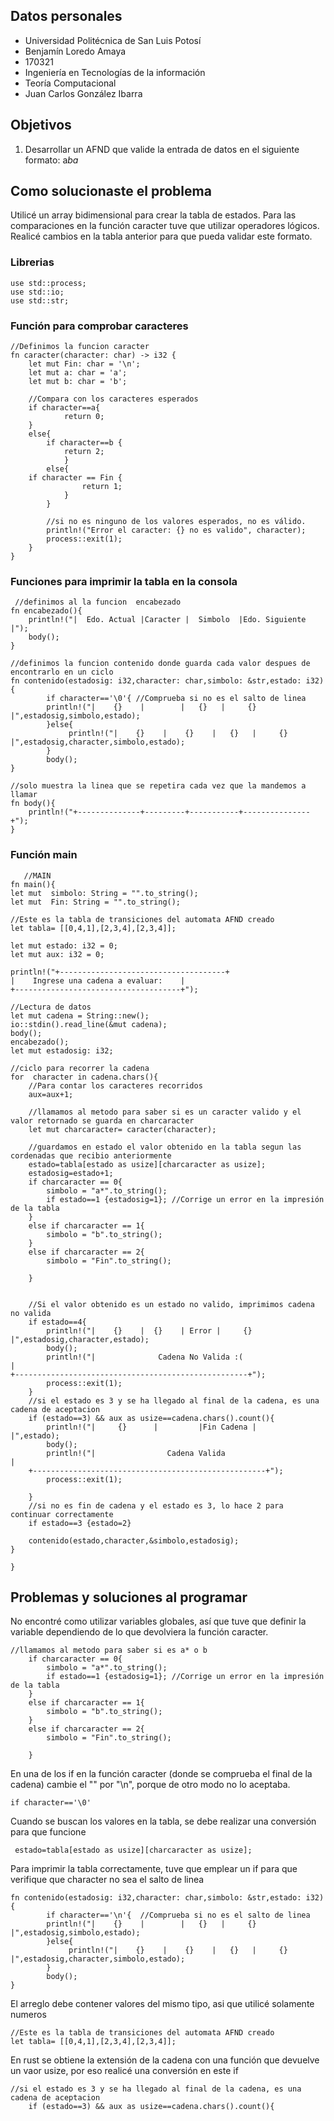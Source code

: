 ## Datos personales

 - Universidad Politécnica de San Luis Potosí
 - Benjamín Loredo Amaya
 - 170321
 - Ingeniería en Tecnologías de la información
 - Teoría Computacional
 - Juan Carlos González Ibarra
 
## Objetivos
1.  Desarrollar un AFND que valide la entrada de datos en el siguiente formato: a*ba*

## Como solucionaste el problema
Utilicé un array bidimensional para crear la tabla de estados. 
Para las comparaciones en la función caracter tuve que utilizar operadores lógicos.
Realicé cambios en la tabla anterior para que pueda validar este formato.
### Librerias 
    use std::process;
    use std::io;
    use std::str;
### Función para comprobar caracteres
 
    //Definimos la funcion caracter 
    fn caracter(character: char) -> i32 {
        let mut Fin: char = '\n';
        let mut a: char = 'a';
        let mut b: char = 'b';
	
	    //Compara con los caracteres esperados
        if character==a{
				return 0;            
        }
        else{
            if character==b {
                return 2;
                }
            else{
		if character == Fin {
                    return 1;
                }
            }

            //si no es ninguno de los valores esperados, no es válido.
            println!("Error el caracter: {} no es valido", character);
            process::exit(1);
        }
    }
### Funciones para imprimir la tabla en la consola
     //definimos al la funcion  encabezado
    fn encabezado(){
        println!("|  Edo. Actual |Caracter |  Simbolo  |Edo. Siguiente |");
        body();
    }
    
    //definimos la funcion contenido donde guarda cada valor despues de encontrarlo en un ciclo
    fn contenido(estadosig: i32,character: char,simbolo: &str,estado: i32){ 
            if character=='\0'{ //Comprueba si no es el salto de linea
            println!("|    {}    |        |   {}   |     {}      |",estadosig,simbolo,estado);
			}else{
				 println!("|    {}    |    {}    |   {}   |     {}      |",estadosig,character,simbolo,estado);
			}
			body();
    }
    
    //solo muestra la linea que se repetira cada vez que la mandemos a llamar
    fn body(){
        println!("+--------------+---------+-----------+---------------+");
    }
### Función main
       //MAIN
	fn main(){
    let mut  simbolo: String = "".to_string();
    let mut  Fin: String = "".to_string();
    
    //Este es la tabla de transiciones del automata AFND creado
    let tabla= [[0,4,1],[2,3,4],[2,3,4]];
      
    let mut estado: i32 = 0;
    let mut aux: i32 = 0;
    
    println!("+-------------------------------------+
    |    Ingrese una cadena a evaluar:    |
    +-------------------------------------+");
    
    //Lectura de datos
    let mut cadena = String::new();		
    io::stdin().read_line(&mut cadena);
    body();
    encabezado();
    let mut estadosig: i32;

    //ciclo para recorrer la cadena
    for  character in cadena.chars(){
        //Para contar los caracteres recorridos
        aux=aux+1;

        //llamamos al metodo para saber si es un caracter valido y el valor retornado se guarda en charcaracter
        let mut charcaracter= caracter(character);

        //guardamos en estado el valor obtenido en la tabla segun las cordenadas que recibio anteriormente
        estado=tabla[estado as usize][charcaracter as usize];
        estadosig=estado+1;
        if charcaracter == 0{
      	    simbolo = "a*".to_string();
            if estado==1 {estadosig=1}; //Corrige un error en la impresión de la tabla
      	}
      	else if charcaracter == 1{
      	    simbolo = "b".to_string();
      	}
      	else if charcaracter == 2{
      	    simbolo = "Fin".to_string();

      	}
      	
    
        //Si el valor obtenido es un estado no valido, imprimimos cadena no valida
        if estado==4{
            println!("|    {}    |  {}    | Error |     {}      |",estadosig,character,estado);
            body();
            println!("|              Cadena No Valida :(                   |
    +----------------------------------------------------+");
            process::exit(1);
        }
        //si el estado es 3 y se ha llegado al final de la cadena, es una cadena de aceptacion
        if (estado==3) && aux as usize==cadena.chars().count(){
            println!("|     {}      |         |Fin Cadena |               |",estado);
            body();
            println!("|                Cadena Valida                       |
        +----------------------------------------------------+");
            process::exit(1);

        }
        //si no es fin de cadena y el estado es 3, lo hace 2 para continuar correctamente 
        if estado==3 {estado=2}
        
        contenido(estado,character,&simbolo,estadosig);
    }
 
    }
 ## Problemas y soluciones al programar
 No encontré como utilizar variables globales, así que tuve que definir la variable dependiendo de lo que devolviera la función caracter.
    
    //llamamos al metodo para saber si es a* o b
        if charcaracter == 0{
      	    simbolo = "a*".to_string();
            if estado==1 {estadosig=1}; //Corrige un error en la impresión de la tabla
      	}
      	else if charcaracter == 1{
      	    simbolo = "b".to_string();
      	}
      	else if charcaracter == 2{
      	    simbolo = "Fin".to_string();

      	}
En una de los if en la función caracter (donde se comprueba el final de la cadena) cambie el "" por "\n", porque de otro modo no lo aceptaba.
    
    if character=='\0'
Cuando se buscan los valores en la tabla, se debe realizar una conversión para que funcione
     
     estado=tabla[estado as usize][charcaracter as usize];
Para imprimir la tabla correctamente, tuve que emplear un if para que verifique que character no sea el salto de linea
    
    fn contenido(estadosig: i32,character: char,simbolo: &str,estado: i32){
            if character=='\n'{  //Comprueba si no es el salto de linea
            println!("|    {}    |        |   {}   |     {}      |",estadosig,simbolo,estado);
			}else{
				 println!("|    {}    |    {}    |   {}   |     {}      |",estadosig,character,simbolo,estado);
			}
			body();
    }
El arreglo debe contener valores del mismo tipo, asi que utilicé solamente numeros

    //Este es la tabla de transiciones del automata AFND creado
    let tabla= [[0,4,1],[2,3,4],[2,3,4]];
En rust se obtiene la extensión de la cadena con una función que devuelve un vaor usize, por eso realicé una conversión en este if
	
	//si el estado es 3 y se ha llegado al final de la cadena, es una cadena de aceptacion
        if (estado==3) && aux as usize==cadena.chars().count(){
